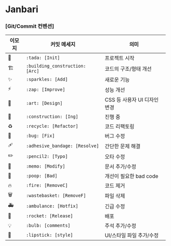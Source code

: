 # Janbari

### [Git/Commit 컨벤션]

| 이모지 | 커밋 메세지                     | 의미                         |
| ------ | ------------------------------- | ---------------------------- |
| 🎉     | `:tada: [Init]`                 | 프로젝트 시작                |
| 🏗️     | `:building_construction: [Arc]` | 코드의 구조/형태 개선        |
| ✨     | `:sparkles: [Add]`              | 새로운 기능                  |
| ⚡️    | `:zap: [Improve]`               | 성능 개선                    |
| 🎨     | `:art: [Design]`                | CSS 등 사용자 UI 디자인 변경 |
| 🚧     | `:construction: [Ing]`          | 진행 중                      |
| ♻️     | `:recycle: [Refactor]`          | 코드 리팩토링                |
| 🐛     | `:bug: [Fix]`                   | 버그 수정                    |
| 🩹     | `:adhesive_bandage: [Resolve]`  | 간단한 문제 해결             |
| ✏️     | `:pencil2: [Typo]`              | 오타 수정                    |
| 📝     | `:memo: [Modify]`               | 문서 추가/수정              |
| 💩     | `:poop: [Bad]`                  | 개선이 필요한 bad code       |
| 🔥     | `:fire: [RemoveC]`              | 코드 제거                   |
| 🗑️     | `:wastebasket: [RemoveF]`       | 파일 삭제                    |
| 🚑️    | `:ambulance: [Hotfix]`          | 긴급 수정                    |
| 🚀     | `:rocket: [Release]`            | 배포                        | 
| 💡     | `:bulb: [comments]`            | 주석 추가/수정                 | 
| 💄    | `:lipstick: [style]`            | UI/스타일 파일 추가/수정        | 